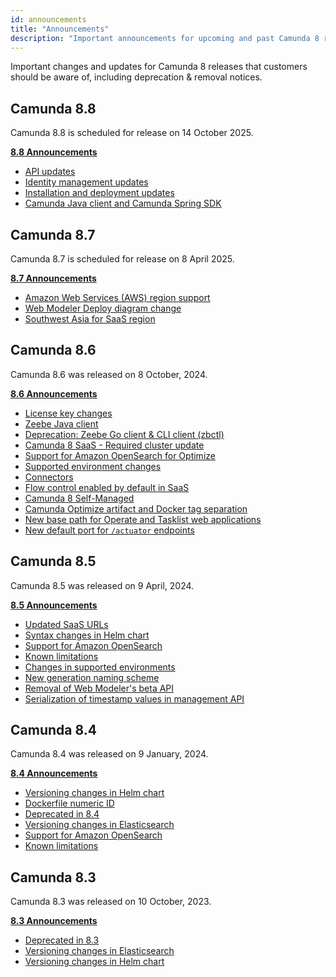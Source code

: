 ```yaml
---
id: announcements
title: "Announcements"
description: "Important announcements for upcoming and past Camunda 8 releases that customers should be aware of, including deprecation & removal notices."
---
```


Important changes and updates for Camunda 8 releases that customers should be aware of, including deprecation & removal notices.

## Camunda 8.8

Camunda 8.8 is scheduled for release on 14 October 2025.

<div class="double-column-container">
<div class="double-column-left">

**[8.8 Announcements](/reference/announcements/880.md)**

</div>
<div class="double-column-right">

- [API updates](/reference/announcements/870.md#api-updates-saasself-managed)
- [Identity management updates](/reference/announcements/870.md#identity-management-updates-saasself-managed)
- [Installation and deployment updates](/reference/announcements/870.md#installation-and-deployment-updates-self-managed)
- [Camunda Java client and Camunda Spring SDK](/reference/announcements/870.md#camunda-java-client-and-camunda-spring-sdk-self-managed)

</div>
</div>

## Camunda 8.7

Camunda 8.7 is scheduled for release on 8 April 2025.

<div class="double-column-container">
<div class="double-column-left">

**[8.7 Announcements](/reference/announcements/870.md)**

</div>
<div class="double-column-right">

<!--- [Ad-hoc subprocesses](#)
- [Document handling](#)
- [RPA](#)
  - [Fetch RPA resource API](#)
  - [deployResourceAPI for RPA](#) -->

- [Amazon Web Services (AWS) region support](/reference/announcements/870.md#amazon-web-services-aws-region-support-saas)
- [Web Modeler Deploy diagram change](/reference/announcements/870.md#web-modeler-deploy-diagram-change)
- [Southwest Asia for SaaS region](/reference/announcements/870.md#southeast-asia-region-for-saas-customers-saas)

</div>
</div>

## Camunda 8.6

Camunda 8.6 was released on 8 October, 2024.

<div class="double-column-container">
<div class="double-column-left">

**[8.6 Announcements](/reference/announcements/860.md)**

</div>
<div class="double-column-right">

- [License key changes](/reference/announcements/860.md#license-key-changes)
- [Zeebe Java client](/reference/announcements/860.md#zeebe-java-client)
- [Deprecation: Zeebe Go client & CLI client (zbctl)](/reference/announcements/860.md#deprecation-zeebe-go-client--cli-client-zbctl)
- [Camunda 8 SaaS - Required cluster update](/reference/announcements/860.md#camunda-8-saas---required-cluster-update)
- [Support for Amazon OpenSearch for Optimize](/reference/announcements/860.md#support-for-amazon-opensearch-for-optimize)
- [Supported environment changes](/reference/announcements/860.md#supported-environment-changes-openjdk-elasticsearch-amazon-opensearch)
- [Connectors](/reference/announcements/860.md#connectors)
- [Flow control enabled by default in SaaS](/reference/announcements/860.md#flow-control-enabled-by-default-in-saas)
- [Camunda 8 Self-Managed](/reference/announcements/860.md#camunda-8-self-managed)
- [Camunda Optimize artifact and Docker tag separation](/reference/announcements/860.md#camunda-optimize-artifact-and-docker-tag-separation)
- [New base path for Operate and Tasklist web applications](/reference/announcements/860.md#new-base-path-for-operate-and-tasklist-web-applications)
- [New default port for `/actuator` endpoints](/reference/announcements/860.md#new-default-port-for-actuator-endpoints)

</div>
</div>

## Camunda 8.5

Camunda 8.5 was released on 9 April, 2024.

<div class="double-column-container">
<div class="double-column-left">

**[8.5 Announcements](/reference/announcements/850.md#camunda-85)**

</div>
<div class="double-column-right">

- [Updated SaaS URLs](/reference/announcements/850.md#updated-saas-urls)
- [Syntax changes in Helm chart](/reference/announcements/850.md#syntax-changes-in-helm-chart)
- [Support for Amazon OpenSearch](/reference/announcements/850.md#support-for-amazon-opensearch)
- [Known limitations](/reference/announcements/850.md#known-limitations)
- [Changes in supported environments](/reference/announcements/850.md#changes-in-supported-environments)
- [New generation naming scheme](/reference/announcements/850.md#camunda-saas-new-generation-naming-scheme)
- [Removal of Web Modeler's beta API](/reference/announcements/850.md#removal-of-web-modelers-beta-api)
- [Serialization of timestamp values in management API](/reference/announcements/850.md#zeebe-850-breaks-serialization-of-timestamp-values-in-management-api-self-managed-only)

</div>
</div>

## Camunda 8.4

Camunda 8.4 was released on 9 January, 2024.

<div class="double-column-container">
<div class="double-column-left">

**[8.4 Announcements](/reference/announcements/850.md#camunda-84)**

</div>
<div class="double-column-right">

- [Versioning changes in Helm chart](/reference/announcements/850.md#versioning-changes-in-helm-chart)
- [Dockerfile numeric ID](/reference/announcements/850.md#dockerfile-numeric-id)
- [Deprecated in 8.4](/reference/announcements/850.md#deprecated-in-84)
- [Versioning changes in Elasticsearch](/reference/announcements/850.md#versioning-changes-in-elasticsearch)
- [Support for Amazon OpenSearch](/reference/announcements/850.md#support-for-amazon-opensearch-1)
- [Known limitations](/reference/announcements/850.md#known-limitations-1)

</div>
</div>

## Camunda 8.3

Camunda 8.3 was released on 10 October, 2023.

<div class="double-column-container">
<div class="double-column-left">

**[8.3 Announcements](/reference/announcements/850.md#camunda-83)**

</div>
<div class="double-column-right">

- [Deprecated in 8.3](/reference/announcements/850.md#deprecated-in-83)
- [Versioning changes in Elasticsearch](/reference/announcements/850.md#versioning-changes-in-elasticsearch-1)
- [Versioning changes in Helm chart](/reference/announcements/850.md#versioning-changes-in-helm-chart-1)

</div>
</div>
